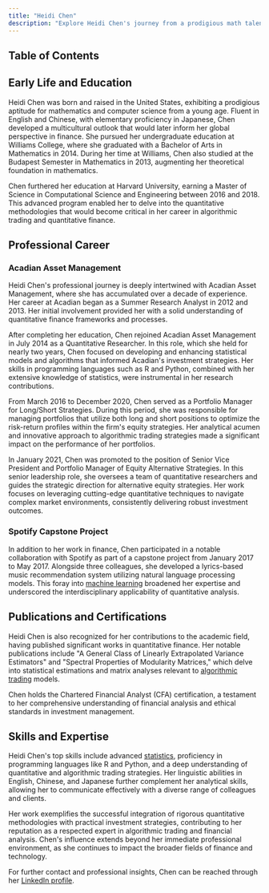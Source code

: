 ```yaml
---
title: "Heidi Chen"
description: "Explore Heidi Chen's journey from a prodigious math talent to a leading figure in algorithmic trading with successful stints at Acadian Asset Management and beyond."
---
```




## Table of Contents

## Early Life and Education

Heidi Chen was born and raised in the United States, exhibiting a prodigious aptitude for mathematics and computer science from a young age. Fluent in English and Chinese, with elementary proficiency in Japanese, Chen developed a multicultural outlook that would later inform her global perspective in finance. She pursued her undergraduate education at Williams College, where she graduated with a Bachelor of Arts in Mathematics in 2014. During her time at Williams, Chen also studied at the Budapest Semester in Mathematics in 2013, augmenting her theoretical foundation in mathematics.

Chen furthered her education at Harvard University, earning a Master of Science in Computational Science and Engineering between 2016 and 2018. This advanced program enabled her to delve into the quantitative methodologies that would become critical in her career in algorithmic trading and quantitative finance.

## Professional Career

### Acadian Asset Management

Heidi Chen's professional journey is deeply intertwined with Acadian Asset Management, where she has accumulated over a decade of experience. Her career at Acadian began as a Summer Research Analyst in 2012 and 2013. Her initial involvement provided her with a solid understanding of quantitative finance frameworks and processes.

After completing her education, Chen rejoined Acadian Asset Management in July 2014 as a Quantitative Researcher. In this role, which she held for nearly two years, Chen focused on developing and enhancing statistical models and algorithms that informed Acadian's investment strategies. Her skills in programming languages such as R and Python, combined with her extensive knowledge of statistics, were instrumental in her research contributions.

From March 2016 to December 2020, Chen served as a Portfolio Manager for Long/Short Strategies. During this period, she was responsible for managing portfolios that utilize both long and short positions to optimize the risk-return profiles within the firm's equity strategies. Her analytical acumen and innovative approach to algorithmic trading strategies made a significant impact on the performance of her portfolios.

In January 2021, Chen was promoted to the position of Senior Vice President and Portfolio Manager of Equity Alternative Strategies. In this senior leadership role, she oversees a team of quantitative researchers and guides the strategic direction for alternative equity strategies. Her work focuses on leveraging cutting-edge quantitative techniques to navigate complex market environments, consistently delivering robust investment outcomes.

### Spotify Capstone Project

In addition to her work in finance, Chen participated in a notable collaboration with Spotify as part of a capstone project from January 2017 to May 2017. Alongside three colleagues, she developed a lyrics-based music recommendation system utilizing natural language processing models. This foray into [machine learning](/wiki/machine-learning) broadened her expertise and underscored the interdisciplinary applicability of quantitative analysis.

## Publications and Certifications

Heidi Chen is also recognized for her contributions to the academic field, having published significant works in quantitative finance. Her notable publications include "A General Class of Linearly Extrapolated Variance Estimators" and "Spectral Properties of Modularity Matrices," which delve into statistical estimations and matrix analyses relevant to [algorithmic trading](/wiki/algorithmic-trading) models.

Chen holds the Chartered Financial Analyst (CFA) certification, a testament to her comprehensive understanding of financial analysis and ethical standards in investment management.

## Skills and Expertise

Heidi Chen's top skills include advanced [statistics](/wiki/bayesian-statistics), proficiency in programming languages like R and Python, and a deep understanding of quantitative and algorithmic trading strategies. Her linguistic abilities in English, Chinese, and Japanese further complement her analytical skills, allowing her to communicate effectively with a diverse range of colleagues and clients.

Her work exemplifies the successful integration of rigorous quantitative methodologies with practical investment strategies, contributing to her reputation as a respected expert in algorithmic trading and financial analysis. Chen's influence extends beyond her immediate professional environment, as she continues to impact the broader fields of finance and technology. 

For further contact and professional insights, Chen can be reached through her [LinkedIn profile](www.linkedin.com/in/heidichen0).